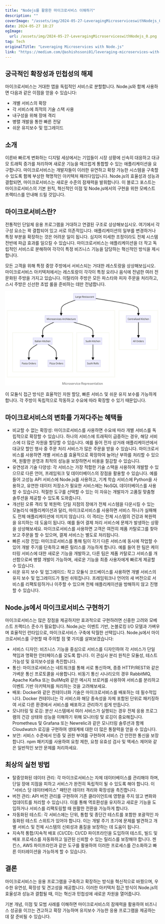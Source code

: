 ```yaml
---
title: "Nodejs를 활용한 마이크로서비스 이해하기"
description: ""
coverImage: "/assets/img/2024-05-27-LeveragingMicroserviceswithNodejs_0.png"
date: 2024-05-27 18:27
ogImage: 
  url: /assets/img/2024-05-27-LeveragingMicroserviceswithNodejs_0.png
tag: Tech
originalTitle: "Leveraging Microservices with Node.js"
link: "https://medium.com/@ashishssoni01/leveraging-microservices-with-node-js-63cf8045db7c"
---
```



## 궁극적인 확장성과 민첩성의 해제

마이크로서비스는 거대한 앱을 독립적인 서비스로 분할합니다. Node.js와 함께 사용하면 다음과 같은 이점을 얻을 수 있습니다:

- 개별 서비스의 확장
- 각 서비스에 최적의 기술 스택 사용
- 내구성을 위해 장애 격리
- 병렬 개발을 통한 빠른 전달
- 쉬운 유지보수 및 업그레이드

## 소개

<div class="content-ad"></div>

이른바 빠르게 변화하는 디지털 세상에서는 기업들이 시장 상황에 신속히 대응하고 대규모 트래픽 증가를 처리하며 새로운 기능을 매끄럽게 통합할 수 있는 애플리케이션을 요구합니다. 마이크로서비스는 개발자들이 이러한 유연하고 확장 가능한 시스템을 구축할 수 있도록 함께 부상한 혁명적인 아키텍처 패러다임입니다. Node.js의 효율성과 성능과 결합되면, 마이크로서비스는 새로운 수준의 잠재력을 발휘합니다. 이 블로그 포스트는 마이크로서비스의 기본 원칙, 혁신적인 이점 및 Node.js에서의 구현을 위한 모베스트 프랙티스를 안내해 드릴 것입니다.

## 마이크로서비스란?

전통적인 단일체 응용 프로그램을 거대하고 연결된 구조로 상상해보십시오. 여기에서 각 구성 요소는 꽉 결합되어 있고 서로 의존적입니다. 애플리케이션의 일부를 변경하거나 특정 부분을 확장하는 것은 어려운 일이 됩니다. 심지어 미세한 조정이라도 전체 시스템 전반에 파급 효과를 일으킬 수 있습니다. 마이크로서비스는 애플리케이션을 더 작고 독립적인 서비스로 분해하여 각각이 특정 비즈니스 기능을 담당하는 혁신적인 방식을 제시합니다.

모든 고객을 위해 특정 중앙 주방에서 서비스되는 거대한 레스토랑을 상상해보십시오. 마이크로서비스 아키텍처에서는 레스토랑이 각각이 특정 요리나 음식에 전념한 여러 전문화된 주방을 가지고 있습니다. 이탈리아 주방은 모든 파스타와 피자 주문을 처리하고, 스시 주방은 신선한 초밥 롤을 준비하는 데만 전념합니다.

<div class="content-ad"></div>

![이미지](/assets/img/2024-05-27-LeveragingMicroserviceswithNodejs_0.png)

이 모듈식 접근 방식은 효율적인 자원 할당, 빠른 서비스 및 쉬운 유지 보수를 가능하게 합니다. 각 주방이 독립적으로 작동하고 수요에 따라 확장할 수 있기 때문입니다.

## 마이크로서비스의 변화를 가져다주는 혜택들

- 비교할 수 없는 확장성: 마이크로서비스를 사용하면 수요에 따라 개별 서비스를 독립적으로 확장할 수 있습니다. 하나의 서비스에 트래픽이 급증하는 경우, 해당 서비스에 더 많은 자원을 할당할 수 있습니다. 예를 들어 전자 상거래 애플리케이션에서 대규모 할인 행사 중 주문 처리 서비스가 많은 주문을 받을 수 있습니다. 마이크로서비스를 사용하면 개별 서비스를 효율적으로 확장하여 늘어난 부하를 처리할 수 있으며, 원활한 운영과 최적의 성능을 보장하면서 비용을 절감할 수 있습니다.
- 유연성과 기술 다양성: 각 서비스는 가장 적합한 기술 스택을 사용하여 개발할 수 있으므로 다른 언어, 프레임워크 및 데이터베이스의 장점을 활용할 수 있습니다. 예를 들어 고성능 API 서비스에 Node.js를 사용하고, 기계 학습 서비스에 Python을 사용하고, 유연한 데이터 저장소가 필요한 서비스에는 NoSQL 데이터베이스를 사용할 수 있습니다. 적절한 도구를 선택할 수 있는 이 자유는 개발자가 고품질 맞춤형 솔루션을 제공할 수 있도록 도와줍니다.
- 개선된 오류 격리 및 복원력: 단일 지점의 장애가 전체 시스템을 다운시킬 수 있는 모놀리식 애플리케이션과 달리, 마이크로서비스를 사용하면 서비스 하나가 실패해도 전체 애플리케이션에 미치지 않습니다. 이 격리는 전체 시스템의 건강과 복원력을 유지하는 데 도움이 됩니다. 예를 들어 결제 처리 서비스에 문제가 발생하는 상황을 상상해보세요. 마이크로서비스를 사용하면 고객은 여전히 제품 카탈로그를 찾아보고 주문을 할 수 있으며, 결제 서비스는 별도로 처리됩니다.
- 빠른 시장 진입: 마이크로서비스를 통해 팀이 각기 다른 서비스에 동시에 작업할 수 있어 개발 주기를 단축하고 빠른 릴리스를 가능하게 합니다. 예를 들어 한 팀은 케이터링 서비스에 대한 새로운 기능을 개발하고, 다른 팀은 제품 카탈로그 서비스를 개선함으로써 병렬 개발이 가능하며, 새로운 기능을 최종 사용자에게 빠르게 제공할 수 있습니다.
- 쉬운 유지 보수 및 업그레이드: 작고 모듈식 코드베이스를 사용하면 개별 서비스의 유지 보수 및 업그레이드가 훨씬 쉬워집니다. 프레임워크나 언어의 새 버전으로 서비스를 리팩토링하거나 이주할 수 있으며 전체 애플리케이션을 방해하지 않고 진행할 수 있습니다.

<div class="content-ad"></div>

## Node.js에서 마이크로서비스 구현하기

마이크로서비스는 많은 장점을 제공하지만 효과적으로 구현하려면 신중한 고려와 모베스트 프랙티스 준수가 필요합니다. Node.js는 이벤트 기반, 논블로킹 I/O 모델과 가벼우며 효율적인 런타임으로, 마이크로서비스 구축에 탁월한 선택입니다. Node.js에서 마이크로서비스를 구현할 때 주의할 점 몇 가지를 살펴보겠습니다:

- 서비스 디자인: 비즈니스 기능을 중심으로 서비스를 디자인하여 각 서비스가 단일 책임과 명확한 인터페이스를 갖도록 합니다. 이 관심사 분리 원칙은 모듈성, 테스트 가능성 및 유지보수성을 촉진합니다.
- 통신: 마이크로서비스는 네트워크를 통해 서로 통신하며, 종종 HTTP/REST와 같은 가벼운 통신 프로토콜을 사용합니다. 비동기 통신 시나리오의 경우 RabbitMQ, Apache Kafka 또는 BullMq와 같은 메시지 브로커를 사용하여 서비스를 분리하고 이벤트 기반 아키텍처를 처리하는 것을 고려해보세요.
- 배포: Docker와 같은 컨테이너화 기술은 마이크로서비스를 배포하는 데 필수적입니다. Docker 컨테이너는 각 서비스와 해당 종속성을 자체 포함된 단위로 패키징하여 서로 다른 환경에서 서비스를 배포하고 관리하기 쉽게 만듭니다.
- 모니터링 및 로깅: 분산 시스템에서 여러 서비스가 실행되는 경우 전체 응용 프로그램의 건강 상태와 성능을 이해하기 위해 모니터링 및 로깅이 중요해집니다. Prometheus 및 Grafana 또는 Newrelic과 같은 모니터링 솔루션과 함께 Cloudwatch 로깅을 구현하여 생태계에 대한 더 많은 통찰력을 얻을 수 있습니다.
- 보안: 서비스 수준에서 인증 및 권한 부여를 구현하여 서비스 간 안전한 통신을 보장합니다. npm 패키지를 사용하여 요청 제한, 요청 유효성 검사 및 액세스 제어와 같은 일반적인 보안 문제를 처리하세요.

## 최상의 실천 방법

<div class="content-ad"></div>

- 탈중앙화된 데이터 관리: 각 마이크로서비스는 자체 데이터베이스를 관리해야 하며, 단일 장애 지점을 피하고 서비스가 완전히 독립적이 될 수 있도록 해야 합니다. 이 "서비스 당 데이터베이스" 패턴은 데이터 격리와 확장성을 촉진합니다.
- 버전 관리: API 버전 관리를 구현하여 기존 클라이언트에 영향을 주지 않고 변화와 업데이트를 처리할 수 있습니다. 이를 통해 역호환성을 유지하고 새로운 기능을 도입하거나 서비스를 리팩토링할 때 원활한 전환을 가능하게 합니다.
- 자동화된 테스트: 각 서비스에는 단위, 통합 및 종단간 테스트를 포함한 포괄적인 자동화된 테스트 스위트가 있어야 합니다. 이는 개발 주기 초기에 문제를 발견하고 개별 서비스 및 전체 시스템의 신뢰성과 품질을 보장하는 데 도움이 됩니다.
- 지속적 통합/지속적 배포 (CI/CD): CI/CD 파이프라인을 도입하여 테스트, 빌드 및 배포 프로세스를 자동화하고 일관된 신뢰할 수 있는 릴리스를 보장해야 합니다. 젠킨스, AWS 파이프라인과 같은 도구를 활용하여 이러한 프로세스를 간소화하고 빠른 이터레이션을 가능하게 할 수 있습니다.

## 결론

마이크로서비스는 응용 프로그램을 구축하고 확장하는 방식을 혁신적으로 바꿨으며, 우수한 유연성, 확장성 및 견고성을 제공합니다. 이러한 아키텍처 접근 방식이 Node.js의 효율성과 성능과 결합될 때, 이는 혁신과 민첩성에 새로운 차원을 열어줍니다.

기본 개념, 이점 및 모범 사례를 이해하면 마이크로서비스의 잠재력을 활용하여 비즈니스 성공을 이끄는 견고하고 확장 가능하며 유지보수 가능한 응용 프로그램을 제공하는 데 잘 준비될 수 있습니다.